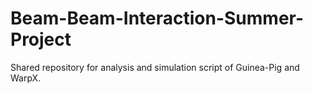 # Beam-Beam-Interaction-Summer-Project
Shared repository for analysis and simulation script of Guinea-Pig and WarpX.
